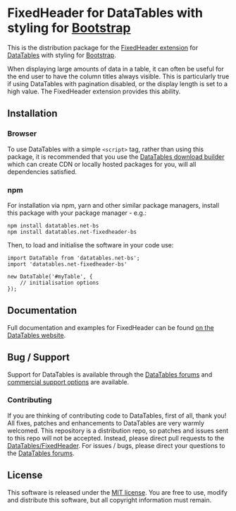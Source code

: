 # FixedHeader for DataTables with styling for [Bootstrap](https://getbootstrap.com/docs/3.3/)

This is the distribution package for the [FixedHeader extension](https://datatables.net/extensions/fixedheader) for [DataTables](https://datatables.net/) with styling for [Bootstrap](https://getbootstrap.com/docs/3.3/).

When displaying large amounts of data in a table, it can often be useful for the end user to have the column titles always visible. This is particularly true if using DataTables with pagination disabled, or the display length is set to a high value. The FixedHeader extension provides this ability.


## Installation

### Browser

To use DataTables with a simple `<script>` tag, rather than using this package, it is recommended that you use the [DataTables download builder](//datatables.net/download) which can create CDN or locally hosted packages for you, will all dependencies satisfied.

### npm

For installation via npm, yarn and other similar package managers, install this package with your package manager - e.g.:

```
npm install datatables.net-bs
npm install datatables.net-fixedheader-bs
```

Then, to load and initialise the software in your code use:

```
import DataTable from 'datatables.net-bs';
import 'datatables.net-fixedheader-bs'

new DataTable('#myTable', {
    // initialisation options
});
```


## Documentation

Full documentation and examples for FixedHeader can be found [on the DataTables website](https://datatables.net/extensions/fixedheader).


## Bug / Support

Support for DataTables is available through the [DataTables forums](//datatables.net/forums) and [commercial support options](//datatables.net/support) are available.

### Contributing

If you are thinking of contributing code to DataTables, first of all, thank you! All fixes, patches and enhancements to DataTables are very warmly welcomed. This repository is a distribution repo, so patches and issues sent to this repo will not be accepted. Instead, please direct pull requests to the [DataTables/FixedHeader](http://github.com/DataTables/FixedHeader). For issues / bugs, please direct your questions to the [DataTables forums](//datatables.net/forums).


## License

This software is released under the [MIT license](//datatables.net/license). You are free to use, modify and distribute this software, but all copyright information must remain.

